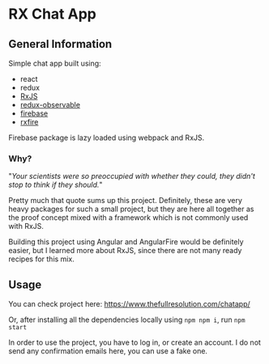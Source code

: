 # RX Chat App

## General Information

Simple chat app built using:

 - react
 - redux
 - [RxJS](https://rxjs-dev.firebaseapp.com/)
 - [redux-observable](https://redux-observable.js.org/)
 - [firebase](https://firebase.google.com/)
 - [rxfire](https://www.npmjs.com/package/rxfire)

Firebase package is lazy loaded using webpack and RxJS.

### Why?

"*Your scientists were so preoccupied with whether they could, they didn't stop to think if they should.*"

Pretty much that quote sums up this project. Definitely, these are very heavy packages for such a small project, but they are here all together as the proof concept mixed with a framework which is not commonly used with RxJS.

Building this project using Angular and AngularFire would be definitely easier, but I learned more about RxJS, since there are not many ready recipes for this mix. 

## Usage

You can check project here: https://www.thefullresolution.com/chatapp/

Or, after installing all the dependencies locally using `npm npm i`, run `npm start`

In order to use the project, you have to log in, or create an account. I do not send any confirmation emails here, you can use a fake one. 

